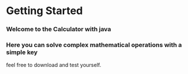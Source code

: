 # Getting Started

### Welcome to the Calculator with java

### Here you can solve complex mathematical operations with a simple key

feel free to download and test yourself.
